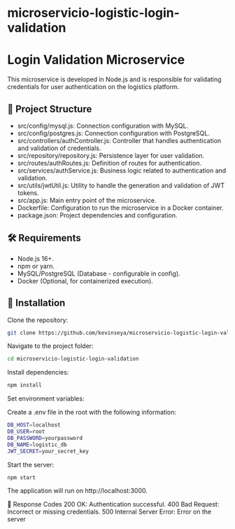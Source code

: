 # microservicio-logistic-login-validation

# Login Validation Microservice
This microservice is developed in Node.js and is responsible for validating credentials for user authentication on the logistics platform.

## 📂 Project Structure
- src/config/mysql.js: Connection configuration with MySQL.
- src/config/postgres.js: Connection configuration with PostgreSQL.
- src/controllers/authController.js: Controller that handles authentication and validation of credentials.
- src/repository/repository.js: Persistence layer for user validation.
- src/routes/authRoutes.js: Definition of routes for authentication.
- src/services/authService.js: Business logic related to authentication and validation.
- src/utils/jwtUtil.js: Utility to handle the generation and validation of JWT tokens.
- src/app.js: Main entry point of the microservice.
- Dockerfile: Configuration to run the microservice in a Docker container.
- package.json: Project dependencies and configuration.

## 🛠 Requirements
- Node.js 16+.
- npm or yarn.
- MySQL/PostgreSQL (Database - configurable in config).
- Docker (Optional, for containerized execution).

## 🚀 Installation
Clone the repository:
```bash
git clone https://github.com/kevinseya/microservicio-logistic-login-validation.git
```
Navigate to the project folder:
```bash
cd microservicio-logistic-login-validation
```
Install dependencies:
```bash
npm install
```
Set environment variables:

Create a .env file in the root with the following information:
```bash
DB_HOST=localhost
DB_USER=root
DB_PASSWORD=yourpassword
DB_NAME=logistic_db
JWT_SECRET=your_secret_key
```
Start the server:
```bash
npm start
```
The application will run on http://localhost:3000.

📌 Response Codes
200 OK: Authentication successful.
400 Bad Request: Incorrect or missing credentials.
500 Internal Server Error: Error on the server



